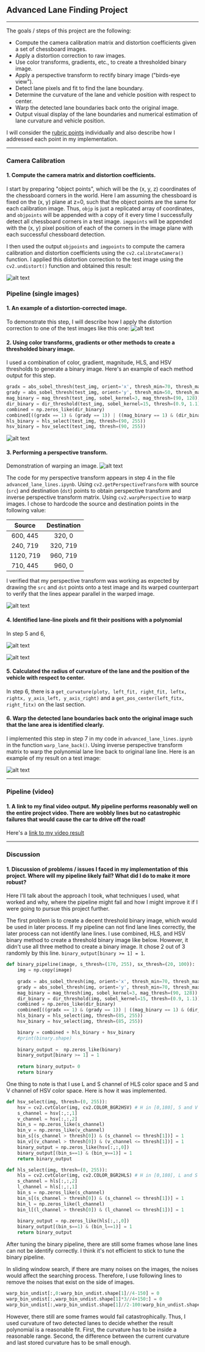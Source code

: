 ## Advanced Lane Finding Project

---

The goals / steps of this project are the following:

* Compute the camera calibration matrix and distortion coefficients given a set of chessboard images.
* Apply a distortion correction to raw images.
* Use color transforms, gradients, etc., to create a thresholded binary image.
* Apply a perspective transform to rectify binary image ("birds-eye view").
* Detect lane pixels and fit to find the lane boundary.
* Determine the curvature of the lane and vehicle position with respect to center.
* Warp the detected lane boundaries back onto the original image.
* Output visual display of the lane boundaries and numerical estimation of lane curvature and vehicle position.

[//]: # (Image References)

[final_text]: ./output_images/final_text.png
[final]: ./output_images/final.png
[find_curve]: ./output_images/find_curve.png
[window_fitting]: ./output_images/window_fitting.png
[undistorted_warped]: ./output_images/undistorted_warped.png
[example_undist_warp]: ./output_images/example_undist_warp.png
[binary_pipeline]: ./output_images/binary_pipeline.png
[binary_threshold]: ./output_images/binary_threshold.png
[Undistorted]: ./output_images/Undistorted.png
[chessboard_undistort]: ./output_images/chessboard_undistort.png

[project_video]: ./output_videos/project_video.mp4

I will consider the [rubric points](https://review.udacity.com/#!/rubrics/571/view) individually and also describe how I addressed each point in my implementation.  

---

### Camera Calibration

#### 1. Compute the camera matrix and distortion coefficients.

I start by preparing "object points", which will be the (x, y, z) coordinates of the chessboard corners in the world. Here I am assuming the chessboard is fixed on the (x, y) plane at z=0, such that the object points are the same for each calibration image.  Thus, `objp` is just a replicated array of coordinates, and `objpoints` will be appended with a copy of it every time I successfully detect all chessboard corners in a test image.  `imgpoints` will be appended with the (x, y) pixel position of each of the corners in the image plane with each successful chessboard detection.  

I then used the output `objpoints` and `imgpoints` to compute the camera calibration and distortion coefficients using the `cv2.calibrateCamera()` function.  I applied this distortion correction to the test image using the `cv2.undistort()` function and obtained this result: 

![alt text][chessboard_undistort]

### Pipeline (single images)

#### 1. An example of a distortion-corrected image.

To demonstrate this step, I will describe how I apply the distortion correction to one of the test images like this one:
![alt text][Undistorted]

#### 2. Using color transforms, gradients or other methods to create a thresholded binary image.

I used a combination of color, gradient, magnitude, HLS, and HSV thresholds to generate a binary image.  Here's an example of each method output for this step.

```python
gradx = abs_sobel_thresh(test_img, orient='x', thresh_min=70, thresh_max=255)
grady = abs_sobel_thresh(test_img, orient='y', thresh_min=50, thresh_max=255)
mag_binary = mag_thresh(test_img, sobel_kernel=3, mag_thresh=(90, 128))
dir_binary = dir_threshold(test_img, sobel_kernel=15, thresh=(0.9, 1.1))
combined = np.zeros_like(dir_binary)
combined[((gradx == 1) & (grady == 1)) | ((mag_binary == 1) & (dir_binary == 1))] = 1
hls_binary = hls_select(test_img, thresh=(90, 255))
hsv_binary = hsv_select(test_img, thresh=(90, 255))
```

![alt text][binary_threshold]

#### 3. Performing a perspective transform.

Demonstration of warping an image.
![alt text][example_undist_warp]

The code for my perspective transform appears in step 4 in the file `advanced_lane_lines.ipynb`. Using `cv2.getPerspectiveTransform` with source (`src`) and destination (`dst`) points to obtain perspective transform and inverse perspective transform matrix. Using `cv2.warpPerspective` to warp images. I chose to hardcode the source and destination points in the following value:

| Source        | Destination   | 
|:-------------:|:-------------:| 
| 600, 445      | 320, 0        | 
| 240, 719      | 320, 719      |
| 1120, 719     | 960, 719      |
| 710, 445      | 960, 0        |

I verified that my perspective transform was working as expected by drawing the `src` and `dst` points onto a test image and its warped counterpart to verify that the lines appear parallel in the warped image.

![alt text][undistorted_warped]

#### 4. Identified lane-line pixels and fit their positions with a polynomial

In step 5 and 6,

![alt text][window_fitting]

![alt text][find_curve]

#### 5. Calculated the radius of curvature of the lane and the position of the vehicle with respect to center.

In step 6, there is a `get_curvature(ploty, left_fit, right_fit, leftx, rightx, y_axis_left, y_axis_right)` and a `get_pos_center(left_fitx, right_fitx)` on the last section.

#### 6. Warp the detected lane boundaries back onto the original image such that the lane area is identified clearly.

I implemented this step in step 7 in my code in `advanced_lane_lines.ipynb` in the function `warp_lane_back()`. Using inverse perspective transform matrix to warp the polynomial lane line back to original lane line. Here is an example of my result on a test image:

![alt text][final_text]

---

### Pipeline (video)

#### 1. A link to my final video output.  My pipeline performs reasonably well on the entire project video. There are wobbly lines but no catastrophic failures that would cause the car to drive off the road!

Here's a [link to my video result][project_video]

---

### Discussion

#### 1. Discussion of problems / issues I faced in my implementation of this project.  Where will my pipeline likely fail?  What did I do to make it more robust?

Here I'll talk about the approach I took, what techniques I used, what worked and why, where the pipeline might fail and how I might improve it if I were going to pursue this project further.  

The first problem is to create a decent threshold binary image, which would be used in later process. If my pipeline can not find lane lines correctly, the later process can not identify lane lines. I use combined, HLS, and HSV binary method to create a threshold
binary image like below. However, it didn't use all three method to create a binary image. It chose 2 out of 3 randomly by this line. `binary_output[binary >= 1] = 1`.

```python
def binary_pipeline(image, s_thresh=(170, 255), sx_thresh=(20, 100)):
    img = np.copy(image)
    
    gradx = abs_sobel_thresh(img, orient='x', thresh_min=70, thresh_max=128)
    grady = abs_sobel_thresh(img, orient='y', thresh_min=70, thresh_max=128)
    mag_binary = mag_thresh(img, sobel_kernel=3, mag_thresh=(90, 128))
    dir_binary = dir_threshold(img, sobel_kernel=15, thresh=(0.9, 1.1))
    combined = np.zeros_like(dir_binary)
    combined[((gradx == 1) & (grady == 1)) | ((mag_binary == 1) & (dir_binary == 1))] = 1
    hls_binary = hls_select(img, thresh=(85, 255))
    hsv_binary = hsv_select(img, thresh=(85, 255))

    binary = combined + hls_binary + hsv_binary
    #print(binary.shape)
    
    binary_output =  np.zeros_like(binary)
    binary_output[binary >= 1] = 1
    
    return binary_output= 0
    return binary
```

One thing to note is that I use L and S channel of HLS color space and S and V channel of HSV color space. Here is how it was implemented.

```python
def hsv_select(img, thresh=(0, 255)):
    hsv = cv2.cvtColor(img, cv2.COLOR_BGR2HSV) # H in [0,180], S and V in [0,255]
    s_channel = hsv[:,:,1]
    v_channel = hsv[:,:,2]
    bin_s = np.zeros_like(s_channel)
    bin_v = np.zeros_like(v_channel)
    bin_s[(s_channel > thresh[0]) & (s_channel <= thresh[1])] = 1
    bin_v[(v_channel > thresh[0]) & (v_channel <= thresh[1])] = 1
    binary_output = np.zeros_like(hsv[:,:,0])
    binary_output[(bin_s==1) & (bin_v==1)] = 1
    return binary_output

def hls_select(img, thresh=(0, 255)):
    hls = cv2.cvtColor(img, cv2.COLOR_BGR2HLS) # H in [0,180], L and S in [0,255]
    s_channel = hls[:,:,2]
    l_channel = hls[:,:,1]
    bin_s = np.zeros_like(s_channel)
    bin_s[(s_channel > thresh[0]) & (s_channel <= thresh[1])] = 1
    bin_l = np.zeros_like(l_channel)
    bin_l[(l_channel > thresh[0]) & (l_channel <= thresh[1])] = 1
    
    binary_output = np.zeros_like(hls[:,:,0])
    binary_output[(bin_s==1) & (bin_l==1)] = 1
    return binary_output
```

After tuning the binary pipeline, there are still some frames whose lane lines can not be identify correctly. I think it's not efficient to stick to tune the binary pipeline.

In sliding window search, if there are many noises on the images, the noises would affect the searching process. Therefore, I use following lines to remove the noises that exist on the side of images.

```python
warp_bin_undist[:,0:warp_bin_undist.shape[1]//4-150] = 0
warp_bin_undist[:,warp_bin_undist.shape[1]*3//4+150:] = 0
warp_bin_undist[:,warp_bin_undist.shape[1]//2-100:warp_bin_undist.shape[1]//2+100] = 0
```

However, there still are some frames would fail catastrophically. Thus, I used curvature of two detected lanes to decide whether the result polynomial is a reasonable fit. First, the curvature has to be inside a reasonable range. Second, the difference between the current curvature and last stored curvature has to be small enough.
